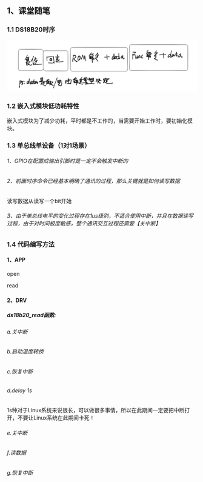 ## 1、课堂随笔

### 1.1 DS18B20时序

**![image-20241205212034074](../../../6.图片/image-20241205212034074.png)**

### 1.2 嵌入式模块低功耗特性

​	嵌入式模块为了减少功耗，平时都是不工作的，当需要开始工作时，要初始化模块。

### 1.3 单总线单设备（1对1场景）

###### 1、GPIO在配置成输出引脚时是一定不会触发中断的

###### 2、前面时序命令已经基本明确了通讯的过程，那么关键就是如何读写数据

读写数据从读写一个bit开始

###### 3、由于单总线电平的变化过程存在1us级别，不适合使用中断，并且在数据读写过程，由于对时间极度敏感，整个通讯交互过程还需要【关中断】

### 1.4 代码编写方法

#### 1、APP

open

read

#### 2、DRV

##### ds18b20_read函数:

###### a.关中断

###### b.启动温度转换

###### c.恢复中断

###### d.delay 1s

​	1s种对于Linux系统来说很长，可以做很多事情，所以在此期间一定要把中断打开，不要让Linux系统在此期间卡死！

###### e.关中断

###### f.读数据

###### g.恢复中断